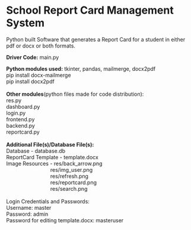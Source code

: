 # School Report Card Management System
Python built Software that generates a Report Card for a student in either pdf or docx or both formats.

<b>Driver Code:</b> main.py

<b>Python modules used:</b> tkinter, pandas, mailmerge, docx2pdf<br>
pip install docx-mailmerge<br>
pip install docx2pdf
<br>
<br><b>Other modules</b>(python files made for code distribution):<br>
res.py<br>dashboard.py<br>login.py<br>frontend.py<br>backend.py<br>reportcard.py<br>
<br>
<b>Additional File(s)/Database File(s):</b><br>
Database - database.db<br>
ReportCard Template - template.docx<br>
Image Resources - res/back_arrow.png<br>
&emsp;&emsp;&emsp;&emsp;&emsp;&emsp;&emsp;&emsp;&ensp;res/img_user.png<br>
&emsp;&emsp;&emsp;&emsp;&emsp;&emsp;&emsp;&emsp;&ensp;res/refresh.png<br>
&emsp;&emsp;&emsp;&emsp;&emsp;&emsp;&emsp;&emsp;&ensp;res/reportcard.png<br>
&emsp;&emsp;&emsp;&emsp;&emsp;&emsp;&emsp;&emsp;&ensp;res/search.png<br>
<br>
Login Credentials and Passwords:<br>
Username: master<br>
Password: admin<br>
Password for editing template.docx: masteruser<br>
